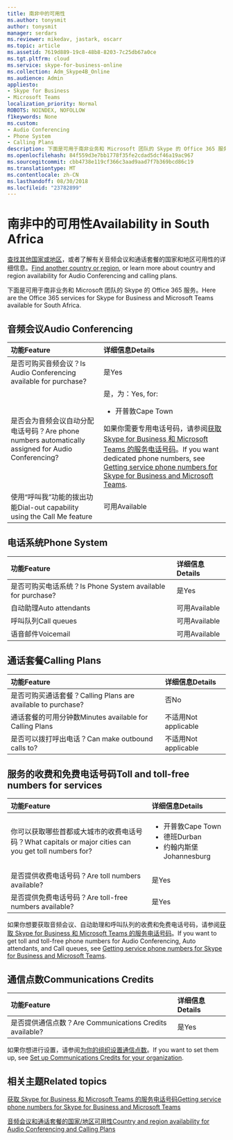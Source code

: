 ```yaml
---
title: 南非中的可用性
ms.author: tonysmit
author: tonysmit
manager: serdars
ms.reviewer: mikedav, jastark, oscarr
ms.topic: article
ms.assetid: 7619d889-19c8-48b8-8203-7c25db67a0ce
ms.tgt.pltfrm: cloud
ms.service: skype-for-business-online
ms.collection: Adm_Skype4B_Online
ms.audience: Admin
appliesto:
- Skype for Business
- Microsoft Teams
localization_priority: Normal
ROBOTS: NOINDEX, NOFOLLOW
f1keywords: None
ms.custom:
- Audio Conferencing
- Phone System
- Calling Plans
description: 下面是可用于南非业务和 Microsoft 团队的 Skype 的 Office 365 服务。
ms.openlocfilehash: 84f559d3e7bb1778f35fe2cdad5dcf46a19ac967
ms.sourcegitcommit: cbb4738e119cf366c3aad9aad7f7b369bcd86c19
ms.translationtype: MT
ms.contentlocale: zh-CN
ms.lasthandoff: 08/30/2018
ms.locfileid: "23782899"
---
```

# <a name="availability-in-south-africa"></a><span data-ttu-id="3e9a9-103">南非中的可用性</span><span class="sxs-lookup"><span data-stu-id="3e9a9-103">Availability in South Africa</span></span>

<span data-ttu-id="3e9a9-104">[查找其他国家或地区](country-and-region-availability-for-audio-conferencing-and-calling-plans.md)，或者了解有关音频会议和通话套餐的国家和地区可用性的详细信息。</span><span class="sxs-lookup"><span data-stu-id="3e9a9-104">[Find another country or region](country-and-region-availability-for-audio-conferencing-and-calling-plans.md), or learn more about country and region availability for Audio Conferencing and calling plans.</span></span>

<span data-ttu-id="3e9a9-105">下面是可用于南非业务和 Microsoft 团队的 Skype 的 Office 365 服务。</span><span class="sxs-lookup"><span data-stu-id="3e9a9-105">Here are the Office 365 services for Skype for Business and Microsoft Teams available for South Africa.</span></span>
  
## <a name="audio-conferencing"></a><span data-ttu-id="3e9a9-106">音频会议</span><span class="sxs-lookup"><span data-stu-id="3e9a9-106">Audio Conferencing</span></span>

|<span data-ttu-id="3e9a9-107">**功能**</span><span class="sxs-lookup"><span data-stu-id="3e9a9-107">**Feature**</span></span>|<span data-ttu-id="3e9a9-108">**详细信息**</span><span class="sxs-lookup"><span data-stu-id="3e9a9-108">**Details**</span></span>|
|:-----|:-----|
|<span data-ttu-id="3e9a9-109">是否可购买音频会议？</span><span class="sxs-lookup"><span data-stu-id="3e9a9-109">Is Audio Conferencing available for purchase?</span></span>  <br/> |<span data-ttu-id="3e9a9-110">是</span><span class="sxs-lookup"><span data-stu-id="3e9a9-110">Yes</span></span>  <br/> |
|<span data-ttu-id="3e9a9-111">是否会为音频会议自动分配电话号码？</span><span class="sxs-lookup"><span data-stu-id="3e9a9-111">Are phone numbers automatically assigned for Audio Conferencing?</span></span>  <br/> |<span data-ttu-id="3e9a9-112">是，为：</span><span class="sxs-lookup"><span data-stu-id="3e9a9-112">Yes, for:</span></span> <br/><ul><li> <span data-ttu-id="3e9a9-113">开普敦</span><span class="sxs-lookup"><span data-stu-id="3e9a9-113">Cape Town</span></span></ul><span data-ttu-id="3e9a9-114">如果你需要专用电话号码，请参阅[获取 Skype for Business 和 Microsoft Teams 的服务电话号码](/SkypeForBusiness/what-is-phone-system-in-office-365/getting-service-phone-numbers)。</span><span class="sxs-lookup"><span data-stu-id="3e9a9-114">If you want dedicated phone numbers, see [Getting service phone numbers for Skype for Business and Microsoft Teams](/SkypeForBusiness/what-is-phone-system-in-office-365/getting-service-phone-numbers).</span></span>  <br/> |
|<span data-ttu-id="3e9a9-115">使用“呼叫我”功能的拨出功能</span><span class="sxs-lookup"><span data-stu-id="3e9a9-115">Dial-out capability using the Call Me feature</span></span>  <br/> |<span data-ttu-id="3e9a9-116">可用</span><span class="sxs-lookup"><span data-stu-id="3e9a9-116">Available</span></span>  <br/> |
   
## <a name="phone-system"></a><span data-ttu-id="3e9a9-117">电话系统</span><span class="sxs-lookup"><span data-stu-id="3e9a9-117">Phone System</span></span>

|<span data-ttu-id="3e9a9-118">**功能**</span><span class="sxs-lookup"><span data-stu-id="3e9a9-118">**Feature**</span></span>|<span data-ttu-id="3e9a9-119">**详细信息**</span><span class="sxs-lookup"><span data-stu-id="3e9a9-119">**Details**</span></span>|
|:-----|:-----|
|<span data-ttu-id="3e9a9-120">是否可购买电话系统？</span><span class="sxs-lookup"><span data-stu-id="3e9a9-120">Is Phone System available for purchase?</span></span>  <br/> |<span data-ttu-id="3e9a9-121">是</span><span class="sxs-lookup"><span data-stu-id="3e9a9-121">Yes</span></span>  <br/> |
| <span data-ttu-id="3e9a9-122">自动助理</span><span class="sxs-lookup"><span data-stu-id="3e9a9-122">Auto attendants</span></span> <br/> |<span data-ttu-id="3e9a9-123">可用</span><span class="sxs-lookup"><span data-stu-id="3e9a9-123">Available</span></span>  <br/> |
|<span data-ttu-id="3e9a9-124">呼叫队列</span><span class="sxs-lookup"><span data-stu-id="3e9a9-124">Call queues</span></span>  <br/> |<span data-ttu-id="3e9a9-125">可用</span><span class="sxs-lookup"><span data-stu-id="3e9a9-125">Available</span></span>  <br/> |
|<span data-ttu-id="3e9a9-126">语音邮件</span><span class="sxs-lookup"><span data-stu-id="3e9a9-126">Voicemail</span></span>  <br/> |<span data-ttu-id="3e9a9-127">可用</span><span class="sxs-lookup"><span data-stu-id="3e9a9-127">Available</span></span>  <br/> |
   
## <a name="calling-plans"></a><span data-ttu-id="3e9a9-128">通话套餐</span><span class="sxs-lookup"><span data-stu-id="3e9a9-128">Calling Plans</span></span>

|<span data-ttu-id="3e9a9-129">**功能**</span><span class="sxs-lookup"><span data-stu-id="3e9a9-129">**Feature**</span></span>|<span data-ttu-id="3e9a9-130">**详细信息**</span><span class="sxs-lookup"><span data-stu-id="3e9a9-130">**Details**</span></span>|
|:-----|:-----|
|<span data-ttu-id="3e9a9-131">是否可购买通话套餐？</span><span class="sxs-lookup"><span data-stu-id="3e9a9-131">Calling Plans are available to purchase?</span></span>  <br/> |<span data-ttu-id="3e9a9-132">否</span><span class="sxs-lookup"><span data-stu-id="3e9a9-132">No</span></span>  <br/> |
|<span data-ttu-id="3e9a9-133">通话套餐的可用分钟数</span><span class="sxs-lookup"><span data-stu-id="3e9a9-133">Minutes available for Calling Plans</span></span>  <br/> |<span data-ttu-id="3e9a9-134">不适用</span><span class="sxs-lookup"><span data-stu-id="3e9a9-134">Not applicable</span></span>  <br/> |
|<span data-ttu-id="3e9a9-135">是否可以拨打呼出电话？</span><span class="sxs-lookup"><span data-stu-id="3e9a9-135">Can make outbound calls to?</span></span>  <br/> |<span data-ttu-id="3e9a9-136">不适用</span><span class="sxs-lookup"><span data-stu-id="3e9a9-136">Not applicable</span></span>  <br/> |
   
## <a name="toll-and-toll-free-numbers-for-services"></a><span data-ttu-id="3e9a9-137">服务的收费和免费电话号码</span><span class="sxs-lookup"><span data-stu-id="3e9a9-137">Toll and toll-free numbers for services</span></span>

|<span data-ttu-id="3e9a9-138">**功能**</span><span class="sxs-lookup"><span data-stu-id="3e9a9-138">**Feature**</span></span>|<span data-ttu-id="3e9a9-139">**详细信息**</span><span class="sxs-lookup"><span data-stu-id="3e9a9-139">**Details**</span></span>|
|:-----|:-----|
|<span data-ttu-id="3e9a9-140">你可以获取哪些首都或大城市的收费电话号码？</span><span class="sxs-lookup"><span data-stu-id="3e9a9-140">What capitals or major cities can you get toll numbers for?</span></span>  <br/> |<ul><li><span data-ttu-id="3e9a9-141">开普敦</span><span class="sxs-lookup"><span data-stu-id="3e9a9-141">Cape Town</span></span> <li>  <span data-ttu-id="3e9a9-142">德班</span><span class="sxs-lookup"><span data-stu-id="3e9a9-142">Durban</span></span> <li>  <span data-ttu-id="3e9a9-143">约翰内斯堡</span><span class="sxs-lookup"><span data-stu-id="3e9a9-143">Johannesburg</span></span> </ul> |
|<span data-ttu-id="3e9a9-144">是否提供收费电话号码？</span><span class="sxs-lookup"><span data-stu-id="3e9a9-144">Are toll numbers available?</span></span>  <br/> |<span data-ttu-id="3e9a9-145">是</span><span class="sxs-lookup"><span data-stu-id="3e9a9-145">Yes</span></span>  <br/> |
|<span data-ttu-id="3e9a9-146">是否提供免费电话号码？</span><span class="sxs-lookup"><span data-stu-id="3e9a9-146">Are toll-free numbers available?</span></span>  <br/> |<span data-ttu-id="3e9a9-147">是</span><span class="sxs-lookup"><span data-stu-id="3e9a9-147">Yes</span></span>  <br/> |
   
 <span data-ttu-id="3e9a9-148">如果你想要获取音频会议、自动助理和呼叫队列的收费和免费电话号码，请参阅[获取 Skype for Business 和 Microsoft Teams 的服务电话号码](/SkypeForBusiness/what-is-phone-system-in-office-365/getting-service-phone-numbers)。</span><span class="sxs-lookup"><span data-stu-id="3e9a9-148">If you want to get toll and toll-free phone numbers for Audio Conferencing, Auto attendants, and Call queues, see [Getting service phone numbers for Skype for Business and Microsoft Teams](/SkypeForBusiness/what-is-phone-system-in-office-365/getting-service-phone-numbers).</span></span>
  
## <a name="communications-credits"></a><span data-ttu-id="3e9a9-149">通信点数</span><span class="sxs-lookup"><span data-stu-id="3e9a9-149">Communications Credits</span></span>

|<span data-ttu-id="3e9a9-150">**功能**</span><span class="sxs-lookup"><span data-stu-id="3e9a9-150">**Feature**</span></span>|<span data-ttu-id="3e9a9-151">**详细信息**</span><span class="sxs-lookup"><span data-stu-id="3e9a9-151">**Details**</span></span>|
|:-----|:-----|
|<span data-ttu-id="3e9a9-152">是否提供通信点数？</span><span class="sxs-lookup"><span data-stu-id="3e9a9-152">Are Communications Credits available?</span></span>  <br/> |<span data-ttu-id="3e9a9-153">是</span><span class="sxs-lookup"><span data-stu-id="3e9a9-153">Yes</span></span>  <br/> |
   
<span data-ttu-id="3e9a9-154">如果你想进行设置，请参阅[为你的组织设置通信点数](../set-up-communications-credits-for-your-organization.md)。</span><span class="sxs-lookup"><span data-stu-id="3e9a9-154">If you want to set them up, see [Set up Communications Credits for your organization](../set-up-communications-credits-for-your-organization.md).</span></span>
  
## <a name="related-topics"></a><span data-ttu-id="3e9a9-155">相关主题</span><span class="sxs-lookup"><span data-stu-id="3e9a9-155">Related topics</span></span>

[<span data-ttu-id="3e9a9-156">获取 Skype for Business 和 Microsoft Teams 的服务电话号码</span><span class="sxs-lookup"><span data-stu-id="3e9a9-156">Getting service phone numbers for Skype for Business and Microsoft Teams</span></span>](/SkypeForBusiness/what-is-phone-system-in-office-365/getting-service-phone-numbers)

[<span data-ttu-id="3e9a9-157">音频会议和通话套餐的国家/地区可用性</span><span class="sxs-lookup"><span data-stu-id="3e9a9-157">Country and region availability for Audio Conferencing and Calling Plans</span></span>](country-and-region-availability-for-audio-conferencing-and-calling-plans.md)

  
 

